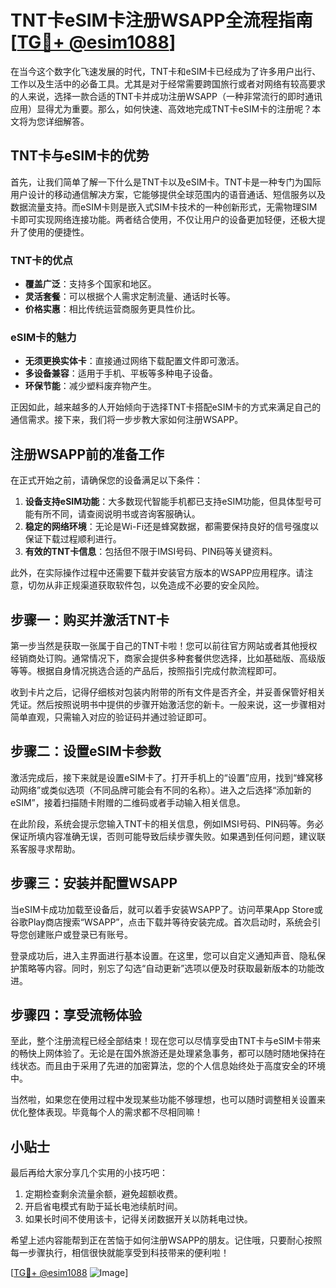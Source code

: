 # TNT卡eSIM卡注册WSAPP全流程指南[[TG💪+ @esim1088](https://t.me/s/esim1088)]

在当今这个数字化飞速发展的时代，TNT卡和eSIM卡已经成为了许多用户出行、工作以及生活中的必备工具。尤其是对于经常需要跨国旅行或者对网络有较高要求的人来说，选择一款合适的TNT卡并成功注册WSAPP（一种非常流行的即时通讯应用）显得尤为重要。那么，如何快速、高效地完成TNT卡eSIM卡的注册呢？本文将为您详细解答。

## TNT卡与eSIM卡的优势

首先，让我们简单了解一下什么是TNT卡以及eSIM卡。TNT卡是一种专门为国际用户设计的移动通信解决方案，它能够提供全球范围内的语音通话、短信服务以及数据流量支持。而eSIM卡则是嵌入式SIM卡技术的一种创新形式，无需物理SIM卡即可实现网络连接功能。两者结合使用，不仅让用户的设备更加轻便，还极大提升了使用的便捷性。

### TNT卡的优点
- **覆盖广泛**：支持多个国家和地区。
- **灵活套餐**：可以根据个人需求定制流量、通话时长等。
- **价格实惠**：相比传统运营商服务更具性价比。

### eSIM卡的魅力
- **无须更换实体卡**：直接通过网络下载配置文件即可激活。
- **多设备兼容**：适用于手机、平板等多种电子设备。
- **环保节能**：减少塑料废弃物产生。

正因如此，越来越多的人开始倾向于选择TNT卡搭配eSIM卡的方式来满足自己的通信需求。接下来，我们将一步步教大家如何注册WSAPP。

## 注册WSAPP前的准备工作

在正式开始之前，请确保您的设备满足以下条件：
1. **设备支持eSIM功能**：大多数现代智能手机都已支持eSIM功能，但具体型号可能有所不同，请查阅说明书或咨询客服确认。
2. **稳定的网络环境**：无论是Wi-Fi还是蜂窝数据，都需要保持良好的信号强度以保证下载过程顺利进行。
3. **有效的TNT卡信息**：包括但不限于IMSI号码、PIN码等关键资料。

此外，在实际操作过程中还需要下载并安装官方版本的WSAPP应用程序。请注意，切勿从非正规渠道获取软件包，以免造成不必要的安全风险。

## 步骤一：购买并激活TNT卡

第一步当然是获取一张属于自己的TNT卡啦！您可以前往官方网站或者其他授权经销商处订购。通常情况下，商家会提供多种套餐供您选择，比如基础版、高级版等等。根据自身情况挑选合适的产品后，按照指引完成付款流程即可。

收到卡片之后，记得仔细核对包装内附带的所有文件是否齐全，并妥善保管好相关凭证。然后按照说明书中提供的步骤开始激活您的新卡。一般来说，这一步骤相对简单直观，只需输入对应的验证码并通过验证即可。

## 步骤二：设置eSIM卡参数

激活完成后，接下来就是设置eSIM卡了。打开手机上的“设置”应用，找到“蜂窝移动网络”或类似选项（不同品牌可能会有不同的名称）。进入之后选择“添加新的eSIM”，接着扫描随卡附赠的二维码或者手动输入相关信息。

在此阶段，系统会提示您输入TNT卡的相关信息，例如IMSI号码、PIN码等。务必保证所填内容准确无误，否则可能导致后续步骤失败。如果遇到任何问题，建议联系客服寻求帮助。

## 步骤三：安装并配置WSAPP

当eSIM卡成功加载至设备后，就可以着手安装WSAPP了。访问苹果App Store或谷歌Play商店搜索“WSAPP”，点击下载并等待安装完成。首次启动时，系统会引导您创建账户或登录已有账号。

登录成功后，进入主界面进行基本设置。在这里，您可以自定义通知声音、隐私保护策略等内容。同时，别忘了勾选“自动更新”选项以便及时获取最新版本的功能改进。

## 步骤四：享受流畅体验

至此，整个注册流程已经全部结束！现在您可以尽情享受由TNT卡与eSIM卡带来的畅快上网体验了。无论是在国外旅游还是处理紧急事务，都可以随时随地保持在线状态。而且由于采用了先进的加密算法，您的个人信息始终处于高度安全的环境中。

当然啦，如果您在使用过程中发现某些功能不够理想，也可以随时调整相关设置来优化整体表现。毕竟每个人的需求都不尽相同嘛！

## 小贴士

最后再给大家分享几个实用的小技巧吧：
1. 定期检查剩余流量余额，避免超额收费。
2. 开启省电模式有助于延长电池续航时间。
3. 如果长时间不使用该卡，记得关闭数据开关以防耗电过快。

希望上述内容能帮到正在苦恼于如何注册WSAPP的朋友。记住哦，只要耐心按照每一步骤执行，相信很快就能享受到科技带来的便利啦！

[[TG💪+ @esim1088](https://t.me/s/esim1088) ![Image](https://i.postimg.cc/4NQfJmqS/Snipaste-2025-05-13-00-14-12.png)]